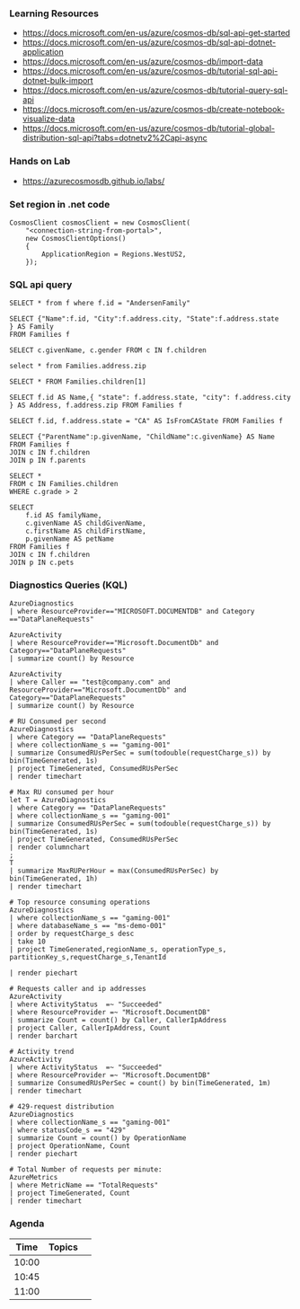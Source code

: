 ### Learning Resources

- https://docs.microsoft.com/en-us/azure/cosmos-db/sql-api-get-started
- https://docs.microsoft.com/en-us/azure/cosmos-db/sql-api-dotnet-application
- https://docs.microsoft.com/en-us/azure/cosmos-db/import-data
- https://docs.microsoft.com/en-us/azure/cosmos-db/tutorial-sql-api-dotnet-bulk-import
- https://docs.microsoft.com/en-us/azure/cosmos-db/tutorial-query-sql-api
- https://docs.microsoft.com/en-us/azure/cosmos-db/create-notebook-visualize-data
- https://docs.microsoft.com/en-us/azure/cosmos-db/tutorial-global-distribution-sql-api?tabs=dotnetv2%2Capi-async

### Hands on Lab
- https://azurecosmosdb.github.io/labs/

### Set region in .net code
```
CosmosClient cosmosClient = new CosmosClient(
    "<connection-string-from-portal>", 
    new CosmosClientOptions()
    {
        ApplicationRegion = Regions.WestUS2,
    });
```

### SQL api query
```
SELECT * from f where f.id = "AndersenFamily"

SELECT {"Name":f.id, "City":f.address.city, "State":f.address.state
} AS Family 
FROM Families f

SELECT c.givenName, c.gender FROM c IN f.children

select * from Families.address.zip

SELECT * FROM Families.children[1]

SELECT f.id AS Name,{ "state": f.address.state, "city": f.address.city } AS Address, f.address.zip FROM Families f

SELECT f.id, f.address.state = "CA" AS IsFromCAState FROM Families f

SELECT {"ParentName":p.givenName, "ChildName":c.givenName} AS Name
FROM Families f 
JOIN c IN f.children 
JOIN p IN f.parents

SELECT * 
FROM c IN Families.children
WHERE c.grade > 2

SELECT 
    f.id AS familyName,
    c.givenName AS childGivenName,
    c.firstName AS childFirstName,
    p.givenName AS petName 
FROM Families f 
JOIN c IN f.children 
JOIN p IN c.pets

```

### Diagnostics Queries (KQL)
```
AzureDiagnostics
| where ResourceProvider=="MICROSOFT.DOCUMENTDB" and Category =="DataPlaneRequests"

AzureActivity 
| where ResourceProvider=="Microsoft.DocumentDb" and Category=="DataPlaneRequests" 
| summarize count() by Resource

AzureActivity 
| where Caller == "test@company.com" and ResourceProvider=="Microsoft.DocumentDb" and Category=="DataPlaneRequests" 
| summarize count() by Resource

# RU Consumed per second
AzureDiagnostics
| where Category == "DataPlaneRequests"
| where collectionName_s == "gaming-001" 
| summarize ConsumedRUsPerSec = sum(todouble(requestCharge_s)) by bin(TimeGenerated, 1s)
| project TimeGenerated, ConsumedRUsPerSec
| render timechart

# Max RU consumed per hour
let T = AzureDiagnostics
| where Category == "DataPlaneRequests"
| where collectionName_s == "gaming-001" 
| summarize ConsumedRUsPerSec = sum(todouble(requestCharge_s)) by bin(TimeGenerated, 1s)
| project TimeGenerated, ConsumedRUsPerSec
| render columnchart     
;
T
| summarize MaxRUPerHour = max(ConsumedRUsPerSec) by bin(TimeGenerated, 1h)
| render timechart

# Top resource consuming operations
AzureDiagnostics
| where collectionName_s == "gaming-001" 
| where databaseName_s == "ms-demo-001"
| order by requestCharge_s desc 
| take 10
| project TimeGenerated,regionName_s, operationType_s, partitionKey_s,requestCharge_s,TenantId

| render piechart 

# Requests caller and ip addresses
AzureActivity
| where ActivityStatus  =~ "Succeeded"
| where ResourceProvider =~ "Microsoft.DocumentDB"
| summarize Count = count() by Caller, CallerIpAddress
| project Caller, CallerIpAddress, Count
| render barchart 

# Activity trend
AzureActivity
| where ActivityStatus  =~ "Succeeded"
| where ResourceProvider =~ "Microsoft.DocumentDB"
| summarize ConsumedRUsPerSec = count() by bin(TimeGenerated, 1m)
| render timechart

# 429-request distribution
AzureDiagnostics
| where collectionName_s == "gaming-001" 
| where statusCode_s == "429"
| summarize Count = count() by OperationName
| project OperationName, Count
| render piechart 

# Total Number of requests per minute:
AzureMetrics
| where MetricName == "TotalRequests"
| project TimeGenerated, Count
| render timechart
```

### Agenda

| Time  | Topics                             |         |
| ----- | ----------------------------------- | ---------------- |
| 10:00 |        |              |
| 10:45 |                    |                  |
| 11:00 |         |              |


